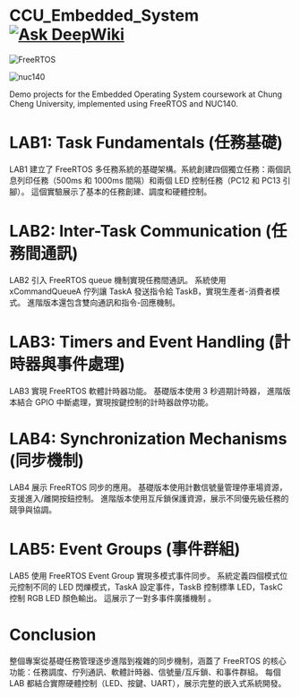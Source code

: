 # CCU_Embedded_System [![Ask DeepWiki](https://deepwiki.com/badge.svg)](https://deepwiki.com/WJH910529/CCU_Embedded_OS)

![FreeRTOS](https://github.com/WJH910529/CCU_Embedded_System/blob/c7cfd1d76f9becc386576dab2497d93e551ca45e/picture/FREERTOS.jpg)

![nuc140](https://github.com/WJH910529/CCU_Embedded_System/blob/cac4da5d3b81eb787f6e2adf06113e29ae906f57/picture/NUC-140.jpg)

Demo projects for the Embedded Operating System coursework at Chung Cheng University, implemented using FreeRTOS and NUC140.

# LAB1: Task Fundamentals (任務基礎)
LAB1 建立了 FreeRTOS 多任務系統的基礎架構。系統創建四個獨立任務：兩個訊息列印任務（500ms 和 1000ms 間隔）和兩個 LED 控制任務（PC12 和 PC13 引腳）。
這個實驗展示了基本的任務創建、調度和硬體控制。

# LAB2: Inter-Task Communication (任務間通訊)
LAB2 引入 FreeRTOS queue 機制實現任務間通訊。
系統使用 xCommandQueueA 佇列讓 TaskA 發送指令給 TaskB，實現生產者-消費者模式。
進階版本還包含雙向通訊和指令-回應機制。

# LAB3: Timers and Event Handling (計時器與事件處理)
LAB3 實現 FreeRTOS 軟體計時器功能。
基礎版本使用 3 秒週期計時器，
進階版本結合 GPIO 中斷處理，實現按鍵控制的計時器啟停功能。

# LAB4: Synchronization Mechanisms (同步機制)
LAB4 展示 FreeRTOS 同步的應用。
基礎版本使用計數信號量管理停車場資源，支援進入/離開按鈕控制。
進階版本使用互斥鎖保護資源，展示不同優先級任務的競爭與協調。

# LAB5: Event Groups (事件群組)
LAB5 使用 FreeRTOS Event Group 實現多模式事件同步。
系統定義四個模式位元控制不同的 LED 閃爍模式，TaskA 設定事件，TaskB 控制標準 LED，TaskC 控制 RGB LED 顏色輸出。
這展示了一對多事件廣播機制 。

# Conclusion
整個專案從基礎任務管理逐步進階到複雜的同步機制，涵蓋了 FreeRTOS 的核心功能：任務調度、佇列通訊、軟體計時器、信號量/互斥鎖、和事件群組。
每個 LAB 都結合實際硬體控制（LED、按鍵、UART），展示完整的嵌入式系統開發。

